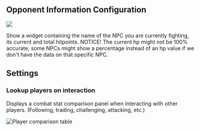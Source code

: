## Opponent Information Configuration

![](https://i.imgur.com/PaZvleP.png)

Show a widget containing the name of the NPC you are currently fighting, its current and total hitpoints. NOTICE! The current hp might not be 100% accurate, some NPCs might show a percentage instead of an hp value if we don't have the data on that specific NPC.

## Settings

### Lookup players on interaction

Displays a combat stat comparison panel when interacting with other players. (Following, trading, challenging, attacking, etc.)

![Player comparison table](https://user-images.githubusercontent.com/2199511/42000476-4b5e88be-7a50-11e8-936f-b7788133a414.png)